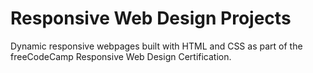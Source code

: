 # Responsive Web Design Projects
Dynamic responsive webpages built with HTML and CSS as part of the freeCodeCamp Responsive Web Design Certification.
